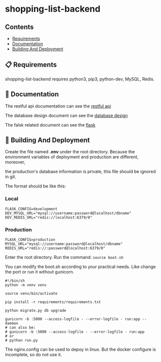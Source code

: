 # shopping-list-backend

## Contents

- [Requirements](#-requirements)
- [Documentation](#-documentation)
- [Building And Deployment](#-building-and-deployment)

## 📋 Requirements

shopping-list-backend requires python3, pip3, python-dev, MySQL, Redis.

## 📖 Documentation

The restful api documentation can see the [restful api](https://github.com/yanzewei/shopping-list-backend/blob/master/documents/RESTFUL_API.md)

The database design document can see the [database design](https://github.com/yanzewei/shopping-list-backend/blob/master/documents/DATABASE_DESIGN.md)

The falsk related document can see the [flask](https://github.com/yanzewei/shopping-list-backend/blob/master/documents/FLASK.md)

## 🎉 Building And Deployment

Create the file named **.env** under the root directory. Because the environment variables of deployment and production are different, moreover,

the production's database information is private, this file should be ignored in git.

The format should be like this:

### Local
```
FLASK_CONFIG=development
DEV_MYSQL_URL="mysql://username:password@localhost/dbname"
DEV_REDIS_URL="redis://localhost:6379/0"
```

### Production
```
FLASK_CONFIG=production
MYSQL_URL="mysql://username:password@localhost/dbname"
REDIS_URL="redis://:password@localhost:6379/0"
```


Enter the root directory. Run the command: `source boot.sh`

You can modify the boot.sh according to your practical needs. Like change the port or run it without gunicorn.
```
#!/bin/sh
python -m venv venv

source venv/bin/activate

pip install -r requirements/requirements.txt

python migrate.py db upgrade

gunicorn -b :5000 --access-logfile - --error-logfile - run:app --daemon
# can also be:
# gunicorn -b :5000 --access-logfile - --error-logfile - run:app
# or
# python run.py
```

The nginx.config can be used to depoy in linux. But the docker configure is incomplete, so do not use it.
